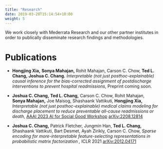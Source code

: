 ```yaml
---
title: "Research"
date: 2019-03-28T15:14:54+10:00
weight: 5
---
```


We work closely with Mederrata Research and our other partner institutes in order to publically disseminate research findings and methodologies.

# Publications

* **Hongjing Xia,** **Sonya Mahajan,** Rohit Mahajan, Carson C. Chow, **Ted L. Chang,** **Joshua C. Chang.**  *Interpretable (not just posthoc-explainable) causal inference for the bias-corrected assignment of postdischarge interventions to prevent hospital readmissions,* Preprint coming soon.

* **Joshua C. Chang,** **Ted L. Chang,** Carson C. Chow, Rohit Mahajan, **Sonya Mahajan,** Joe Maisog, Shashaank Vattikuti, **Hongjing Xia,**  *Interpretable (not just posthoc-explainable) medical claims modeling for discharge placement to reduce preventable all-cause readmissions or death,* [AAAI 2023 AI for Social Good Workshop](https://amulyayadav.github.io/AI4SG2023/)  [arXiv:2208.12814](https://arxiv.org/abs/2208.12814)

* **Joshua C. Chang,** Patrick Fletcher, Jungmin Han, **Ted L. Chang,** Shashaank Vattikuti, Bart Desmet, Ayah Zirikly, Carson C. Chow, *Sparse encoding for more-interpretable feature-selecting representations in probabilistic matrix factorization
,* ICLR 2021 [arXiv:2012.04171](https://arxiv.org/abs/2012.04171)